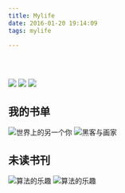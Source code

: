 ```yaml
---
title: Mylife
date: 2016-01-20 19:14:09
tags: mylife

---
```





<div class="container" style="margin-top:60px">
    <div id="slides">
      <img src="//source.shengxuezixun.com/images%2Fbjcity.jpg?imageMogr2/thumbnail/600x600">
      <img src="//source.shengxuezixun.com/images%2Fmarry.jpg?imageMogr2/thumbnail/600x600">
      <img src="//source.shengxuezixun.com/images%2Flufei.jpg?imageMogr2/thumbnail/600x600">
    </div>
</div>

## 我的书单
![世界上的另一个你](http://source.shengxuezixun.com/images%2Fworld_you.jpg?imageMogr2/thumbnail/800x800)
![黑客与画家](http://source.shengxuezixun.com/images%2Fhack_painter.jpg?imageMogr2/thumbnail/800x800)
## 未读书刊
![算法的乐趣](http://source.shengxuezixun.com/images%2Farithmetic_join.jpg?imageMogr2/thumbnail/800x800)
![算法的乐趣](http://source.shengxuezixun.com/images/app_web_back%20%281%29.jpg?imageMogr2/thumbnail/800x800)


